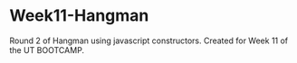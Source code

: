 # Week11-Hangman

Round 2 of Hangman using javascript constructors. Created for Week 11 of the UT BOOTCAMP. 
